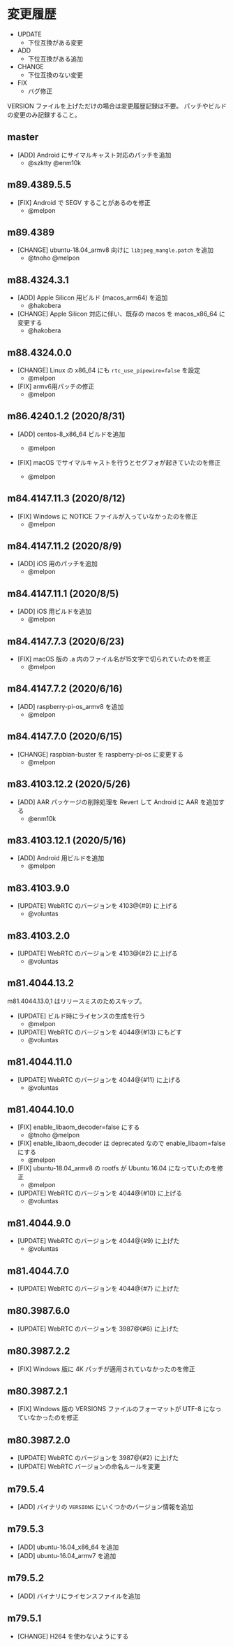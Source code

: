# 変更履歴

- UPDATE
    - 下位互換がある変更
- ADD
    - 下位互換がある追加
- CHANGE
    - 下位互換のない変更
- FIX
    - バグ修正

VERSION ファイルを上げただけの場合は変更履歴記録は不要。
パッチやビルドの変更のみ記録すること。

## master

- [ADD] Android にサイマルキャスト対応のパッチを追加
    - @szktty @enm10k

## m89.4389.5.5

- [FIX] Android で SEGV することがあるのを修正
    - @melpon

## m89.4389

- [CHANGE] ubuntu-18.04_armv8 向けに `libjpeg_mangle.patch` を追加
    - @tnoho @melpon

## m88.4324.3.1

- [ADD] Apple Silicon 用ビルド (macos_arm64) を追加
    - @hakobera
- [CHANGE] Apple Silicon 対応に伴い、既存の macos を macos_x86_64 に変更する
    - @hakobera

## m88.4324.0.0

- [CHANGE] Linux の x86_64 にも `rtc_use_pipewire=false` を設定
    - @melpon
- [FIX] armv6用パッチの修正
    - @melpon

## m86.4240.1.2 (2020/8/31)

- [ADD] centos-8_x86_64 ビルドを追加
    - @melpon

- [FIX] macOS でサイマルキャストを行うとセグフォが起きていたのを修正
    - @melpon

## m84.4147.11.3 (2020/8/12)

- [FIX] Windows に NOTICE ファイルが入っていなかったのを修正
    - @melpon

## m84.4147.11.2 (2020/8/9)

- [ADD] iOS 用のパッチを追加
    - @melpon

## m84.4147.11.1 (2020/8/5)

- [ADD] iOS 用ビルドを追加
    - @melpon

## m84.4147.7.3 (2020/6/23)

- [FIX] macOS 版の .a 内のファイル名が15文字で切られていたのを修正
    - @melpon

## m84.4147.7.2 (2020/6/16)

- [ADD] raspberry-pi-os_armv8 を追加
    - @melpon

## m84.4147.7.0 (2020/6/15)

- [CHANGE] raspbian-buster を raspberry-pi-os に変更する
    - @melpon

## m83.4103.12.2 (2020/5/26)

- [ADD] AAR パッケージの削除処理を Revert して Android に AAR を追加する
    - @enm10k

## m83.4103.12.1 (2020/5/16)

- [ADD] Android 用ビルドを追加
    - @melpon

## m83.4103.9.0

- [UPDATE] WebRTC のバージョンを 4103@{#9} に上げる
    - @voluntas

## m83.4103.2.0

- [UPDATE] WebRTC のバージョンを 4103@{#2} に上げる
    - @voluntas

## m81.4044.13.2

m81.4044.13.0,1 はリリースミスのためスキップ。

- [UPDATE] ビルド時にライセンスの生成を行う
    - @melpon
- [UPDATE] WebRTC のバージョンを 4044@{#13} にもどす
    - @voluntas

## m81.4044.11.0

- [UPDATE] WebRTC のバージョンを 4044@{#11} に上げる
    - @voluntas

## m81.4044.10.0

- [FIX] enable_libaom_decoder=false にする
    - @tnoho @melpon
- [FIX] enable_libaom_decoder は deprecated なので enable_libaom=false にする
    - @melpon
- [FIX] ubuntu-18.04_armv8 の rootfs が Ubuntu 16.04 になっていたのを修正
    - @melpon
- [UPDATE] WebRTC のバージョンを 4044@{#10} に上げる
    - @voluntas

## m81.4044.9.0

- [UPDATE] WebRTC のバージョンを 4044@{#9} に上げた
    - @voluntas

## m81.4044.7.0

- [UPDATE] WebRTC のバージョンを 4044@{#7} に上げた

## m80.3987.6.0

- [UPDATE] WebRTC のバージョンを 3987@{#6} に上げた

## m80.3987.2.2

- [FIX] Windows 版に 4K パッチが適用されていなかったのを修正

## m80.3987.2.1

- [FIX] Windows 版の VERSIONS ファイルのフォーマットが UTF-8 になっていなかったのを修正

## m80.3987.2.0

- [UPDATE] WebRTC のバージョンを 3987@{#2} に上げた
- [UPDATE] WebRTC バージョンの命名ルールを変更

## m79.5.4

- [ADD] バイナリの `VERSIONS` にいくつかのバージョン情報を追加

## m79.5.3

- [ADD] ubuntu-16.04_x86_64 を追加
- [ADD] ubuntu-16.04_armv7 を追加

## m79.5.2

- [ADD] バイナリにライセンスファイルを追加

## m79.5.1

- [CHANGE] H264 を使わないようにする
